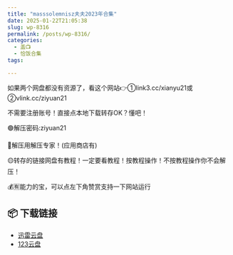 ```yaml
---
title: "masssolemnisz夫夫2023年合集"
date: 2025-01-22T21:05:38
slug: wp-8316
permalink: /posts/wp-8316/
categories:
  - 盖📺
  - 恰饭合集
tags:

---
```


如果两个网盘都没有资源了，看这个网站👉①link3.cc/xianyu21或②vlink.cc/ziyuan21

不需要注册账号！直接点本地下载转存OK？懂吧！

🟢解压密码:ziyuan21

🔵解压用解压专家！(应用商店有)

🟡转存的链接网盘有教程！一定要看教程！按教程操作！不按教程操作你不会解压！

💰🈶能力的宝，可以点左下角赞赏支持一下网站运行

## 📦 下载链接
- [迅雷云盘](https://blziyuan21.com/pay-download/8316?key=cfd49d8ba0&down_id=0)
- [123云盘](https://blziyuan21.com/pay-download/8316?key=cfd49d8ba0&down_id=1)

